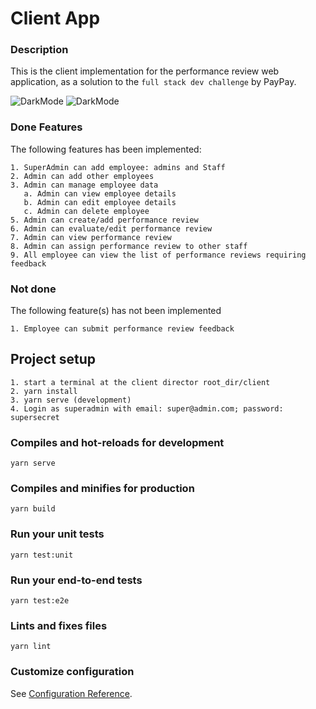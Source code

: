 # Client App

### Description
This is the client implementation for the performance review web application, as a solution to the `full stack dev challenge` by PayPay.

![DarkMode](https://s2.aconvert.com/convert/p3r68-cdx67/tb7ph-pcar4.png?=250x250)
![DarkMode](https://s2.aconvert.com/convert/p3r68-cdx67/t6yhi-9rhbd.png?=250x250)

### Done Features 
The following features has been implemented:
```
1. SuperAdmin can add employee: admins and Staff
2. Admin can add other employees
3. Admin can manage employee data
   a. Admin can view employee details 
   b. Admin can edit employee details
   c. Admin can delete employee
5. Admin can create/add performance review
6. Admin can evaluate/edit performance review
7. Admin can view performance review
8. Admin can assign performance review to other staff
9. All employee can view the list of performance reviews requiring feedback
```

### Not done
The following feature(s) has not been implemented
```
1. Employee can submit performance review feedback
```

## Project setup
```
1. start a terminal at the client director root_dir/client
2. yarn install
3. yarn serve (development)
4. Login as superadmin with email: super@admin.com; password: supersecret
```


### Compiles and hot-reloads for development
```
yarn serve
```

### Compiles and minifies for production
```
yarn build
```

### Run your unit tests
```
yarn test:unit
```

### Run your end-to-end tests
```
yarn test:e2e
```

### Lints and fixes files
```
yarn lint
```

### Customize configuration
See [Configuration Reference](https://cli.vuejs.org/config/).
